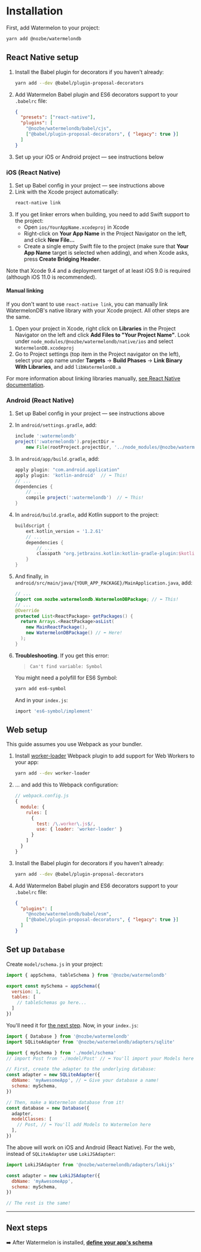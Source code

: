 # Installation

First, add Watermelon to your project:

```bash
yarn add @nozbe/watermelondb
```

## React Native setup

1. Install the Babel plugin for decorators if you haven't already:
    ```bash
    yarn add --dev @babel/plugin-proposal-decorators
    ```
2. Add Watermelon Babel plugin and ES6 decorators support to your `.babelrc` file:
    ```json
    {
      "presets": ["react-native"],
      "plugins": [
        "@nozbe/watermelondb/babel/cjs",
        ["@babel/plugin-proposal-decorators", { "legacy": true }]
      ]
    }
    ```
3. Set up your iOS or Android project — see instructions below

### iOS (React Native)

1. Set up Babel config in your project — see instructions above
2. Link with the Xcode project automatically:
    ```bash
    react-native link
    ```
3. If you get linker errors when building, you need to add Swift support to the project:
   - Open `ios/YourAppName.xcodeproj` in Xcode
   - Right-click on **Your App Name** in the Project Navigator on the left, and click **New File…**
   - Create a single empty Swift file to the project (make sure that **Your App Name** target is selected when adding), and when Xcode asks, press **Create Bridging Header**.

Note that Xcode 9.4 and a deployment target of at least iOS 9.0 is required (although iOS 11.0 is recommended).

#### Manual linking

If you don't want to use `react-native link`, you can manually link WatermelonDB's native library with your Xcode project. All other steps are the same.

1. Open your project in Xcode, right click on **Libraries** in the Project Navigator on the left and click **Add Files to "Your Project Name"**. Look under `node_modules/@nozbe/watermelondb/native/ios` and select `WatermelonDB.xcodeproj`
2. Go to Project settings (top item in the Project navigator on the left), select your app name under **Targets** → **Build Phases** → **Link Binary With Libraries**, and add `libWatermelonDB.a`

For more information about linking libraries manually, [see React Native documentation](https://facebook.github.io/react-native/docs/linking-libraries-ios).

### Android (React Native)

1. Set up Babel config in your project — see instructions above
1. In `android/settings.gradle`, add:

   ```gradle
   include ':watermelondb'
   project(':watermelondb').projectDir =
       new File(rootProject.projectDir, '../node_modules/@nozbe/watermelondb/native/android')
   ```
2. In `android/app/build.gradle`, add:
   ```gradle
   apply plugin: "com.android.application"
   apply plugin: 'kotlin-android'  // ⬅️ This!
   // ...
   dependencies {
       // ...
       compile project(':watermelondb')  // ⬅️ This!
   }
   ```
3. In `android/build.gradle`, add Kotlin support to the project:
   ```gradle
   buildscript {
       ext.kotlin_version = '1.2.61'
       // ...
       dependencies {
           // ...
           classpath "org.jetbrains.kotlin:kotlin-gradle-plugin:$kotlin_version"
       }
   }
   ```
4. And finally, in `android/src/main/java/{YOUR_APP_PACKAGE}/MainApplication.java`, add:
   ```java
   // ...
   import com.nozbe.watermelondb.WatermelonDBPackage; // ⬅️ This!
   // ...
   @Override
   protected List<ReactPackage> getPackages() {
     return Arrays.<ReactPackage>asList(
       new MainReactPackage(),
       new WatermelonDBPackage() // ⬅️ Here!
     );
   }
   ```
5. **Troubleshooting**. If you get this error:
    > `Can't find variable: Symbol`
    
    You might need a polyfill for ES6 Symbol:
    
    ```bash
    yarn add es6-symbol
    ```
    
    And in your `index.js`:
    
    ```bash
    import 'es6-symbol/implement'
    ```

## Web setup

This guide assumes you use Webpack as your bundler.

1. Install [worker-loader](https://github.com/webpack-contrib/worker-loader) Webpack plugin to add support for Web Workers to your app:
    ```sh
    yarn add --dev worker-loader
    ```
2. … and add this to Webpack configuration:
    ```js
    // webpack.config.js
    {
      module: {
        rules: [
          {
            test: /\.worker\.js$/,
            use: { loader: 'worker-loader' }
          }
        ]
      }
    }
    ```
3. Install the Babel plugin for decorators if you haven't already:
    ```bash
    yarn add --dev @babel/plugin-proposal-decorators
    ```
4. Add Watermelon Babel plugin and ES6 decorators support to your `.babelrc` file:
    ```json
    {
      "plugins": [
        "@nozbe/watermelondb/babel/esm",
        ["@babel/plugin-proposal-decorators", { "legacy": true }]
      ]
    }
    ```

## Set up `Database`

Create `model/schema.js` in your project:

```js
import { appSchema, tableSchema } from '@nozbe/watermelondb'

export const mySchema = appSchema({
  version: 1,
  tables: [
    // tableSchemas go here...
  ]
})
```

You'll need it for [the next step](./Schema.md). Now, in your `index.js`:

```js
import { Database } from '@nozbe/watermelondb'
import SQLiteAdapter from '@nozbe/watermelondb/adapters/sqlite'

import { mySchema } from './model/schema'
// import Post from './model/Post' // ⬅️ You'll import your Models here

// First, create the adapter to the underlying database:
const adapter = new SQLiteAdapter({
  dbName: 'myAwesomeApp', // ⬅️ Give your database a name!
  schema: mySchema,
})

// Then, make a Watermelon database from it!
const database = new Database({
  adapter,
  modelClasses: [
    // Post, // ⬅️ You'll add Models to Watermelon here
  ],
})
```

The above will work on iOS and Android (React Native). For the web, instead of `SQLiteAdapter` use `LokiJSAdapter`:

```js
import LokiJSAdapter from '@nozbe/watermelondb/adapters/lokijs'

const adapter = new LokiJSAdapter({
  dbName: 'myAwesomeApp',
  schema: mySchema,
})

// The rest is the same!
```

* * *

## Next steps

➡️ After Watermelon is installed, [**define your app's schema**](./Schema.md)
